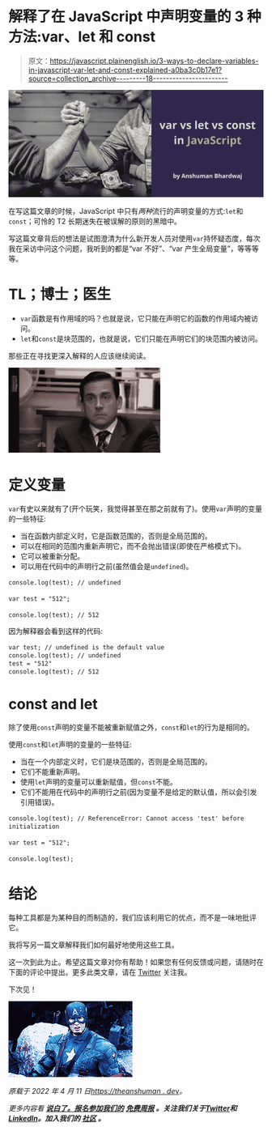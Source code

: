 # 解释了在 JavaScript 中声明变量的 3 种方法:var、let 和 const

> 原文：<https://javascript.plainenglish.io/3-ways-to-declare-variables-in-javascript-var-let-and-const-explained-a0ba3c0b17e1?source=collection_archive---------18----------------------->

![](img/671c88b05d3e2e284e1fe1176ada5f3a.png)

在写这篇文章的时候，JavaScript 中只有*两种*流行的声明变量的方式:`let`和`const`；可怜的 T2 长期迷失在被误解的原则的黑暗中。

写这篇文章背后的想法是试图澄清为什么新开发人员对使用`var`持怀疑态度，每次我在采访中问这个问题，我听到的都是“var 不好”、“var 产生全局变量”，等等等等。

# TL；博士；医生

*   `var`函数是有作用域的吗？也就是说，它只能在声明它的函数的作用域内被访问。
*   `let`和`const`是块范围的，也就是说，它们只能在声明它们的块范围内被访问。

那些正在寻找更深入解释的人应该继续阅读。

![](img/1ecc88f9dea207fed6057f6812168e43.png)

# 定义变量

`var`有史以来就有了(开个玩笑，我觉得甚至在那之前就有了)。使用`var`声明的变量的一些特征:

*   当在函数内部定义时，它是函数范围的，否则是全局范围的。
*   可以在相同的范围内重新声明它，而不会抛出错误(即使在严格模式下)。
*   它可以被重新分配。
*   可以用在代码中的声明行之前(虽然值会是`undefined`)。

```
console.log(test); // undefined

var test = "512";

console.log(test); // 512
```

因为解释器会看到这样的代码:

```
var test; // undefined is the default value
console.log(test); // undefined
test = "512"
console.log(test); // 512
```

# const and let

除了使用`const`声明的变量不能被重新赋值之外，`const`和`let`的行为是相同的。

使用`const`和`let`声明的变量的一些特征:

*   当在一个内部定义时，它们是块范围的，否则是全局范围的。
*   它们不能重新声明。
*   使用`let`声明的变量可以重新赋值，但`const`不能。
*   它们不能用在代码中的声明行之前(因为变量不是给定的默认值，所以会引发引用错误)。

```
console.log(test); // ReferenceError: Cannot access 'test' before initialization

var test = "512";

console.log(test);
```

# 结论

每种工具都是为某种目的而制造的，我们应该利用它的优点，而不是一味地批评它。

我将写另一篇文章解释我们如何最好地使用这些工具。

这一次到此为止。希望这篇文章对你有帮助！如果您有任何反馈或问题，请随时在下面的评论中提出。更多此类文章，请在 [Twitter](https://twitter.com/sun_anshuman) 关注我。

下次见！

![](img/dd5fc2e459d45c5fd5faa5565ae90f7f.png)

*原载于 2022 年 4 月 11 日*[*https://theanshuman . de*v](https://theanshuman.dev/articles/3-ways-to-declare-variables-in-javascript-var-let-and-const-explained-45am)*。*

*更多内容看* [***说白了。报名参加我们的***](https://plainenglish.io/) **[***免费周报***](http://newsletter.plainenglish.io/) *。关注我们关于*[***Twitter***](https://twitter.com/inPlainEngHQ)*和*[***LinkedIn***](https://www.linkedin.com/company/inplainenglish/)*。加入我们的* [***社区***](https://discord.gg/GtDtUAvyhW) *。***